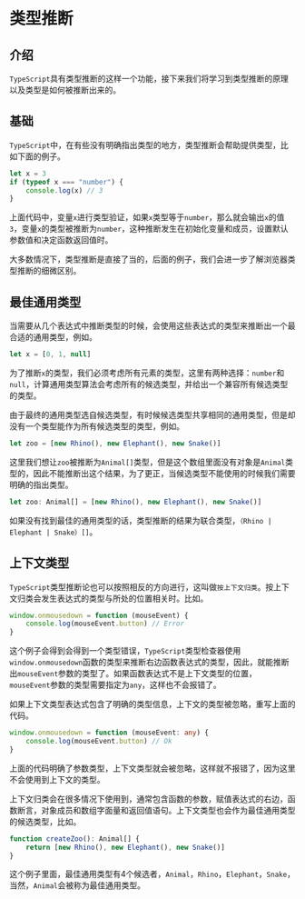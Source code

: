 # 类型推断

## 介绍

`TypeScript`具有类型推断的这样一个功能，接下来我们将学习到类型推断的原理以及类型是如何被推断出来的。

## 基础

`TypeScript`中，在有些没有明确指出类型的地方，类型推断会帮助提供类型，比如下面的例子。

```ts
let x = 3
if (typeof x === "number") {
    console.log(x) // 3
}
```

上面代码中，变量`x`进行类型验证，如果`x`类型等于`number`，那么就会输出`x`的值`3`，变量`x`的类型被推断为`number`，这种推断发生在初始化变量和成员，设置默认参数值和决定函数返回值时。

大多数情况下，类型推断是直接了当的，后面的例子，我们会进一步了解浏览器类型推断的细微区别。

## 最佳通用类型

当需要从几个表达式中推断类型的时候，会使用这些表达式的类型来推断出一个最合适的通用类型，例如。

```ts
let x = [0, 1, null]
```

为了推断`x`的类型，我们必须考虑所有元素的类型，这里有两种选择：`number`和`null`，计算通用类型算法会考虑所有的候选类型，并给出一个兼容所有候选类型的类型。

由于最终的通用类型选自候选类型，有时候候选类型共享相同的通用类型，但是却没有一个类型能作为所有候选类型的类型，例如。

```ts
let zoo = [new Rhino(), new Elephant(), new Snake()]
```

这里我们想让`zoo`被推断为`Animal[]`类型，但是这个数组里面没有对象是`Animal`类型的，因此不能推断出这个结果，为了更正，当候选类型不能使用的时候我们需要明确的指出类型。

```ts
let zoo: Animal[] = [new Rhino(), new Elephant(), new Snake()]
```

如果没有找到最佳的通用类型的话，类型推断的结果为联合类型，`（Rhino | Elephant | Snake）[]`。

## 上下文类型

`TypeScript`类型推断论也可以按照相反的方向进行，这叫做`按上下文归类`。按上下文归类会发生表达式的类型与所处的位置相关时。比如。

```ts
window.onmousedown = function (mouseEvent) {
    console.log(mouseEvent.button) // Error
}
```

这个例子会得到会得到一个类型错误，`TypeScript`类型检查器使用`window.onmousedown`函数的类型来推断右边函数表达式的类型，因此，就能推断出`mouseEvent`参数的类型了。如果函数表达式不是上下文类型的位置，`mouseEvent`参数的类型需要指定为`any`，这样也不会报错了。

如果上下文类型表达式包含了明确的类型信息，上下文的类型被忽略，重写上面的代码。

```ts
window.onmousedown = function (mouseEvent: any) {
    console.log(mouseEvent.button) // Ok
}
```

上面的代码明确了参数类型，上下文类型就会被忽略，这样就不报错了，因为这里不会使用到上下文的类型。

上下文归类会在很多情况下使用到，通常包含函数的参数，赋值表达式的右边，函数断言，对象成员和数组字面量和返回值语句。上下文类型也会作为最佳通用类型的候选类型，比如。

```ts
function createZoo(): Animal[] {
    return [new Rhino(), new Elephant(), new Snake()]
}
```

这个例子里面，最佳通用类型有4个候选者，`Animal`，`Rhino`，`Elephant`，`Snake`，当然，`Animal`会被称为最佳通用类型。